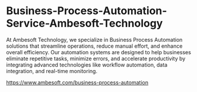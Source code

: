 # Business-Process-Automation-Service-Ambesoft-Technology
At Ambesoft Technology, we specialize in Business Process Automation solutions that streamline operations, reduce manual effort, and enhance overall efficiency. Our automation systems are designed to help businesses eliminate repetitive tasks, minimize errors, and accelerate productivity by integrating advanced technologies like workflow automation, data integration, and real-time monitoring. 

https://www.ambesoft.com/business-process-automation 
